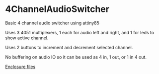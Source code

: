 # 4ChannelAudioSwitcher

Basic 4 channel audio switcher using attiny85

Uses 3 4051 multiplexers, 1 each for audio left and right, and 1 for leds to show active channel.

Uses 2 buttons to increment and decrement selected channel.

No buffering on audio IO so it can be used as 4 in, 1 out, or 1 in 4 out.

[Enclosure files](https://cad.onshape.com/documents/e9cf450ae636648623e5ba84/w/38a4a03a65adb73190487125/e/95cb068a57a34ee62920742e)

